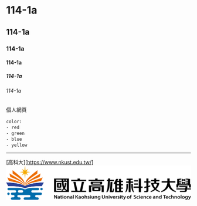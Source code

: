 # 114-1a
## 114-1a
### 114-1a
#### 114-1a
##### 114-1a
###### 114-1a
個人網頁

```
color:
- red
- green
- blue
- yellow
```
___

[高科大][https://www.nkust.edu.tw/]
![NKUST](NKUST.png "NKUST")

